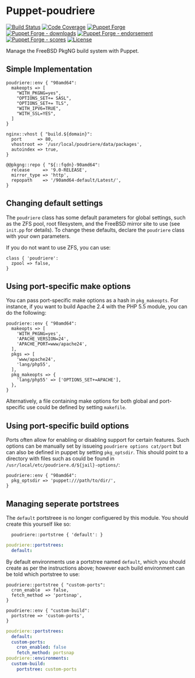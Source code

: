 # Puppet-poudriere

[![Build Status](https://travis-ci.org/voxpupuli/puppet-poudriere.svg?branch=master)](https://travis-ci.org/voxpupuli/puppet-poudriere)
[![Code Coverage](https://coveralls.io/repos/github/voxpupuli/puppet-poudriere/badge.svg?branch=master)](https://coveralls.io/github/voxpupuli/puppet-poudriere)
[![Puppet Forge](https://img.shields.io/puppetforge/v/puppet/poudriere.svg)](https://forge.puppetlabs.com/puppet/poudriere)
[![Puppet Forge - downloads](https://img.shields.io/puppetforge/dt/puppet/poudriere.svg)](https://forge.puppetlabs.com/puppet/poudriere)
[![Puppet Forge - endorsement](https://img.shields.io/puppetforge/e/puppet/poudriere.svg)](https://forge.puppetlabs.com/puppet/poudriere)
[![Puppet Forge - scores](https://img.shields.io/puppetforge/f/puppet/poudriere.svg)](https://forge.puppetlabs.com/puppet/poudriere)
[![License](https://img.shields.io/github/license/voxpupuli/puppet-poudriere.svg)](https://github.com/voxpupuli/puppet-poudriere/blob/master/LICENSE)

Manage the FreeBSD PkgNG build system with Puppet.

## Simple Implementation

```Puppet
poudriere::env { "90amd64":
  makeopts => [
    "WITH_PKGNG=yes",
    "OPTIONS_SET+= SASL",
    "OPTIONS_SET+= TLS",
    "WITH_IPV6=TRUE",
    "WITH_SSL=YES",
  ]
}

nginx::vhost { "build.${domain}":
  port      => 80,
  vhostroot => '/usr/local/poudriere/data/packages',
  autoindex => true,
}

@@pkgng::repo { "${::fqdn}-90amd64":
  release     => '9.0-RELEASE',
  mirror_type => 'http',
  repopath    => '/90amd64-default/Latest/',
}
```

## Changing default settings

The `poudriere` class has some default parameters for global settings, such as the ZFS pool, root filesystem, and the FreeBSD mirror site to use (see `init.pp` for details). To change these defaults, declare the `poudriere` class with your own parameters.

If you do not want to use ZFS, you can use:

```Puppet
class { 'poudriere':
  zpool => false,
}
```

## Using port-specific make options

You can pass port-specific make options as a hash in `pkg_makeopts`. For instance, if you want to build Apache 2.4 with the PHP 5.5 module, you can do the following:

```Puppet
poudriere::env { "90amd64":
  makeopts => [
    'WITH_PKGNG=yes',
    'APACHE_VERSION=24',
    'APACHE_PORT=www/apache24',
  ],
  pkgs => [
    'www/apache24',
    'lang/php55',
  ],
  pkg_makeopts => {
    'lang/php55' => ['OPTIONS_SET+=APACHE'],
  },
}
```

Alternatively, a file containing make options for both global and port-specific use could be defined by setting `makefile`.

## Using port-specific build options

Ports often allow for enabling or disabling support for certain features. Such options can be manually set by issueing `poudriere options cat/port` but can also be defined in puppet by setting `pkg_optsdir`. This should point to a directory with files such as could be found in `/usr/local/etc/poudriere.d/${jail}-options/`:

```Puppet
poudriere::env { "90amd64":
  pkg_optsdir => 'puppet:///path/to/dir/',
}
```

## Managing seperate portstrees

The `default` portstreee is no longer configuered by this module.  You should create this yourself like so:

```Puppet
  poudriere::portstree { 'default': }
```

```yaml
poudriere::portstrees:
  default:
```

By default environments use a portstree named `default`, which you should create as per the instructions above; however each build environment can be told which portstree to use:

```Puppet
poudriere::portstree { "custom-ports":
  cron_enable  => false,
  fetch_method => 'portsnap',
}

poudriere::env { "custom-build":
  portstree => 'custom-ports',
}
```

```yaml
poudriere::portstrees:
  default:
  custom-ports:
    cron_enabled: false
    fetch_method: portsnap
poudriere::environments:
  custom-build:
    portstree: custom-ports
```

